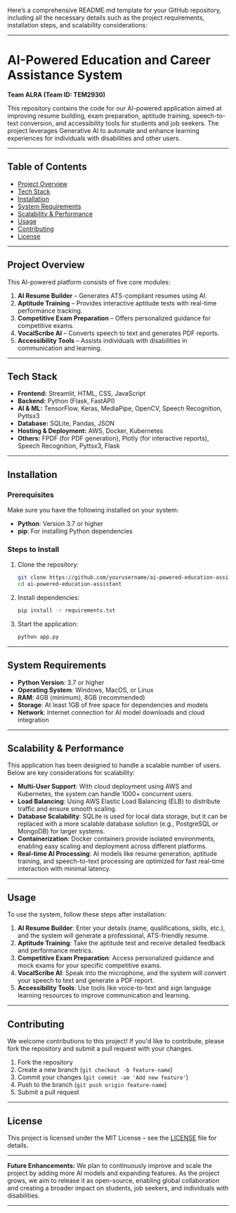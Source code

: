 Here’s a comprehensive README.md template for your GitHub repository, including all the necessary details such as the project requirements, installation steps, and scalability considerations:

---

# AI-Powered Education and Career Assistance System

**Team ALRA (Team ID: TEM2930)**

This repository contains the code for our AI-powered application aimed at improving resume building, exam preparation, aptitude training, speech-to-text conversion, and accessibility tools for students and job seekers. The project leverages Generative AI to automate and enhance learning experiences for individuals with disabilities and other users.

---

## Table of Contents

- [Project Overview](#project-overview)
- [Tech Stack](#tech-stack)
- [Installation](#installation)
- [System Requirements](#system-requirements)
- [Scalability & Performance](#scalability--performance)
- [Usage](#usage)
- [Contributing](#contributing)
- [License](#license)

---

## Project Overview

This AI-powered platform consists of five core modules:

1. **AI Resume Builder** – Generates ATS-compliant resumes using AI.
2. **Aptitude Training** – Provides interactive aptitude tests with real-time performance tracking.
3. **Competitive Exam Preparation** – Offers personalized guidance for competitive exams.
4. **VocalScribe AI** – Converts speech to text and generates PDF reports.
5. **Accessibility Tools** – Assists individuals with disabilities in communication and learning.

---

## Tech Stack

- **Frontend:** Streamlit, HTML, CSS, JavaScript
- **Backend:** Python (Flask, FastAPI)
- **AI & ML:** TensorFlow, Keras, MediaPipe, OpenCV, Speech Recognition, Pyttsx3
- **Database:** SQLite, Pandas, JSON
- **Hosting & Deployment:** AWS, Docker, Kubernetes
- **Others:** FPDF (for PDF generation), Plotly (for interactive reports), Speech Recognition, Pyttsx3, Flask

---

## Installation

### Prerequisites
Make sure you have the following installed on your system:

- **Python**: Version 3.7 or higher
- **pip**: For installing Python dependencies

### Steps to Install

1. Clone the repository:
   ```bash
   git clone https://github.com/yourusername/ai-powered-education-assistant.git
   cd ai-powered-education-assistant
   ```

2. Install dependencies:
   ```bash
   pip install -r requirements.txt
   ```

3. Start the application:
   ```bash
   python app.py
   ```

---

## System Requirements

- **Python Version**: 3.7 or higher
- **Operating System**: Windows, MacOS, or Linux
- **RAM**: 4GB (minimum), 8GB (recommended)
- **Storage**: At least 1GB of free space for dependencies and models
- **Network**: Internet connection for AI model downloads and cloud integration

---

## Scalability & Performance

This application has been designed to handle a scalable number of users. Below are key considerations for scalability:

- **Multi-User Support**: With cloud deployment using AWS and Kubernetes, the system can handle 1000+ concurrent users.
- **Load Balancing**: Using AWS Elastic Load Balancing (ELB) to distribute traffic and ensure smooth scaling.
- **Database Scalability**: SQLite is used for local data storage, but it can be replaced with a more scalable database solution (e.g., PostgreSQL or MongoDB) for larger systems.
- **Containerization**: Docker containers provide isolated environments, enabling easy scaling and deployment across different platforms.
- **Real-time AI Processing**: AI models like resume generation, aptitude training, and speech-to-text processing are optimized for fast real-time interaction with minimal latency.

---

## Usage

To use the system, follow these steps after installation:

1. **AI Resume Builder**: Enter your details (name, qualifications, skills, etc.), and the system will generate a professional, ATS-friendly resume.
2. **Aptitude Training**: Take the aptitude test and receive detailed feedback and performance metrics.
3. **Competitive Exam Preparation**: Access personalized guidance and mock exams for your specific competitive exams.
4. **VocalScribe AI**: Speak into the microphone, and the system will convert your speech to text and generate a PDF report.
5. **Accessibility Tools**: Use tools like voice-to-text and sign language learning resources to improve communication and learning.

---

## Contributing

We welcome contributions to this project! If you'd like to contribute, please fork the repository and submit a pull request with your changes. 

1. Fork the repository
2. Create a new branch (`git checkout -b feature-name`)
3. Commit your changes (`git commit -am 'Add new feature'`)
4. Push to the branch (`git push origin feature-name`)
5. Submit a pull request

---

## License

This project is licensed under the MIT License – see the [LICENSE](LICENSE) file for details.

---

**Future Enhancements:**
We plan to continuously improve and scale the project by adding more AI models and expanding features. As the project grows, we aim to release it as open-source, enabling global collaboration and creating a broader impact on students, job seekers, and individuals with disabilities.

---
